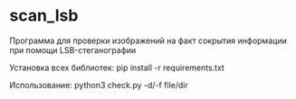 # scan_lsb
Программа для проверки изображений на факт сокрытия информации при помощи LSB-стеганографии

Установка всех библиотек: pip install -r requirements.txt

Использование: python3 check.py -d/-f file/dir
